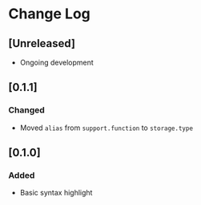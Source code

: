 # Change Log

## [Unreleased]
- Ongoing development

## [0.1.1]
### Changed
- Moved `alias` from `support.function` to `storage.type`

## [0.1.0]
### Added
- Basic syntax highlight
